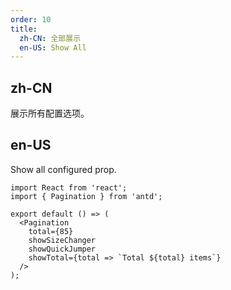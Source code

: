 ```yaml
---
order: 10
title:
  zh-CN: 全部展示
  en-US: Show All
---
```


## zh-CN

展示所有配置选项。

## en-US

Show all configured prop.

```tsx
import React from 'react';
import { Pagination } from 'antd';

export default () => (
  <Pagination
    total={85}
    showSizeChanger
    showQuickJumper
    showTotal={total => `Total ${total} items`}
  />
);
```
